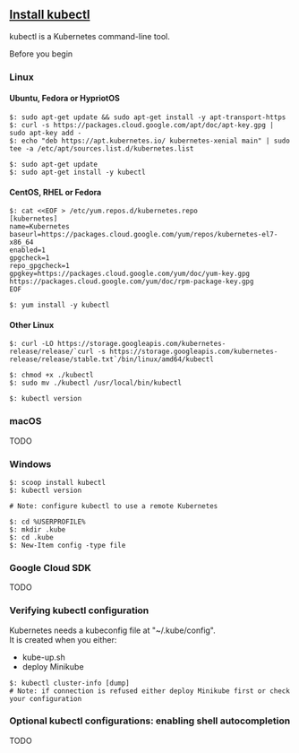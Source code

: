 ## [Install kubectl](https://kubernetes.io/docs/tasks/tools/install-kubectl/)

kubectl is a Kubernetes command-line tool.  

Before you begin

### Linux

#### Ubuntu, Fedora or HypriotOS

```
$: sudo apt-get update && sudo apt-get install -y apt-transport-https
$: curl -s https://packages.cloud.google.com/apt/doc/apt-key.gpg | sudo apt-key add -
$: echo "deb https://apt.kubernetes.io/ kubernetes-xenial main" | sudo tee -a /etc/apt/sources.list.d/kubernetes.list

$: sudo apt-get update
$: sudo apt-get install -y kubectl
```

#### CentOS, RHEL or Fedora

```
$: cat <<EOF > /etc/yum.repos.d/kubernetes.repo
[kubernetes]
name=Kubernetes
baseurl=https://packages.cloud.google.com/yum/repos/kubernetes-el7-x86_64
enabled=1
gpgcheck=1
repo_gpgcheck=1
gpgkey=https://packages.cloud.google.com/yum/doc/yum-key.gpg https://packages.cloud.google.com/yum/doc/rpm-package-key.gpg
EOF

$: yum install -y kubectl
```

#### Other Linux

```
$: curl -LO https://storage.googleapis.com/kubernetes-release/release/`curl -s https://storage.googleapis.com/kubernetes-release/release/stable.txt`/bin/linux/amd64/kubectl

$: chmod +x ./kubectl
$: sudo mv ./kubectl /usr/local/bin/kubectl

$: kubectl version
```

### macOS

TODO

### Windows

```
$: scoop install kubectl
$: kubectl version

# Note: configure kubectl to use a remote Kubernetes

$: cd %USERPROFILE%
$: mkdir .kube
$: cd .kube
$: New-Item config -type file
```

### Google Cloud SDK

TODO

### Verifying kubectl configuration

Kubernetes needs a kubeconfig file at "~/.kube/config".  
It is created when you either:
* kube-up.sh
* deploy Minikube

```
$: kubectl cluster-info [dump]
# Note: if connection is refused either deploy Minikube first or check your configuration
```
### Optional kubectl configurations: enabling shell autocompletion

TODO
